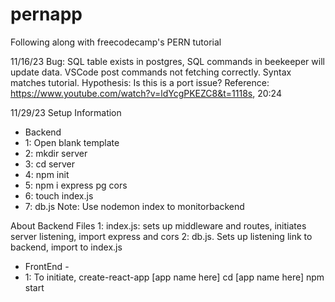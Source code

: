 # pernapp
Following along with freecodecamp's PERN tutorial 

11/16/23
Bug: SQL table exists in postgres, SQL commands in beekeeper will update data. VSCode post commands not fetching correctly. Syntax matches tutorial.
Hypothesis: Is this is a port issue?
Reference: https://www.youtube.com/watch?v=ldYcgPKEZC8&t=1118s, 20:24

11/29/23
Setup Information
- Backend
- 1: Open blank template
- 2:  mkdir server
- 3: cd server
- 4: npm init
- 5: npm i express pg cors
- 6: touch index.js
- 7: db.js
Note: Use nodemon index to monitorbackend

About Backend Files
1: index.js: sets up middleware and routes, initiates server listening, import express and cors
2: db.js. Sets up listening link to backend, import to index.js

- FrontEnd -
- 1: To initiate, create-react-app [app name here]
cd [app name here]
npm start
  
